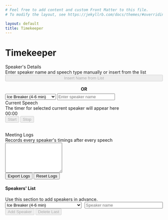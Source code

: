 ```yaml
---
# Feel free to add content and custom Front Matter to this file.
# To modify the layout, see https://jekyllrb.com/docs/themes/#overriding-theme-defaults

layout: default
title: Timekeeper
---
```

<html>
<body>
  <h1>Timekeeper</h1>
  <div class="homepage">
    <div class="main-content">
      <label for="speechType" class="main-section-label">Speaker's Details</label>
      <div class="note">Enter speaker name and speech type manually or insert from the list</div>
      <div class="controls">
        <div style="display: flex; flex-direction: column; gap: 6px;">
          <button onclick="pickFromList()" id="pickBtn" disabled>Insert Name from List</button>
          <div style="text-align: center; font-weight: bold; margin-top: 10px;">OR</div>
          <div class="row-group">
            <select id="speechType" style="flex: 1;">
                <option value="4,5,6">Ice Breaker (4-6 min)</option>
                <option value="5,6,7">Other Speech (5-7 min)</option>
                <option value="1,1.5,2">Table Topic (1-2 min)</option>
                <option value="2,2.5,3">Evaluator (2-3 min)</option>
            </select>
            <input type="text" id="speakerName" placeholder="Enter speaker name" style="flex: 1"/>
          </div>
        </div>
        <div class="main-section-label">Current Speech</div>
        <div class="note">The timer for selected current speaker will appear here</div>
        <div class="playground">
          <div id="timer">00:00</div>
          <div class="start-stop-group">
            <button id="startBtn" class="btn-start" onclick="toggleStartPause()" disabled>Start</button>
            <button id="stopBtn" class="btn-stop" onclick="stopTimer()" disabled>Stop</button>
          </div>
        </div>
      </div>
      <div class="log-section" style="margin-top: 30px;">
        <label for="logBox" class="main-section-label">Meeting Logs</label>
        <div class="note">Records every speaker's timings after every speech</div>
        <textarea id="logBox" rows="6"></textarea>
        <div class="row-group">
          <button onclick="exportLogs()">Export Logs</button>
          <button onclick="resetLogs()" class="danger-button">Reset Logs</button>
        </div>
      </div>
    </div>
    <div class="speakerSection">
      <h4>Speakers' List</h4>
      <div class="note">Use this section to add speakers in advance.</div>
      <div style="display: flex; gap: 10px; flex-wrap: wrap;">
        <select id="newSpeechType" style="flex: 1; min-width: 200px;">
          <option value="4,5,6">Ice Breaker (4-6 min)</option>
          <option value="5,6,7">Other Speech (5-7 min)</option>
          <option value="1,1.5,2">Table Topic (1-2 min)</option>
          <option value="2,2.5,3">Evaluator (2-3 min)</option>
        </select>
        <input type="text" id="newSpeakerName" placeholder="Speaker name" style="flex: 1; min-width: 200px;">
      </div>
      <div class="row-group">
        <button onclick="addSpeaker()" id="addSpeakerBtn" disabled>Add Speaker</button>
        <button onclick="deleteSpeaker()" class="danger-button" id="deleteSpeakerBtn" disabled>Delete Last</button>
      </div>
      <ul id="speakerList"></ul>
    </div>
  </div>
  <script src="assets/js/timer.js"></script>
</body>
</html>
